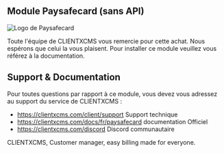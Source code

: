 ## Module Paysafecard (sans API)

![Logo de Paysafecard](https://www.sitesdeparissportifs.com/assets/images/paysafecard-logo.png "Logo de Paysafecard")

Toute l'équipe de CLIENTXCMS vous remercie pour cette achat. Nous espérons que celui la vous plaisent.
Pour installer ce module veuillez vous référez à la documentation.

## Support & Documentation ##
Pour toutes questions par rapport à ce module, vous devez vous adressez au support du service de CLIENTXCMS :
- https://clientxcms.com/client/support Support technique
- https://clientxcms.com/docs/fr/paysafecard documentation Officiel
- https://clientxcms.com/discord Discord communautaire

CLIENTXCMS, Customer manager, easy billing made for everyone.